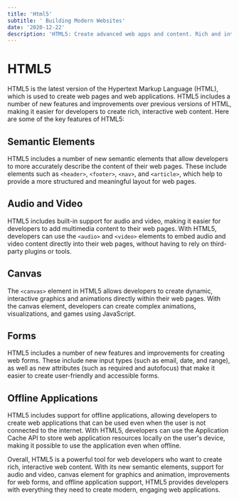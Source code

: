 ```yaml
---
title: 'Html5'
subtitle: ' Building Modern Websites'
date: '2020-12-22'
description: 'HTML5: Create advanced web apps and content. Rich and interactive experiences. Mobile-friendly and responsive design. Essential tool for modern web development.'
---
```


# HTML5

HTML5 is the latest version of the Hypertext Markup Language (HTML), which is used to create web pages and web applications. HTML5 includes a number of new features and improvements over previous versions of HTML, making it easier for developers to create rich, interactive web content. Here are some of the key features of HTML5:

## Semantic Elements

HTML5 includes a number of new semantic elements that allow developers to more accurately describe the content of their web pages. These include elements such as `<header>`, `<footer>`, `<nav>`, and `<article>`, which help to provide a more structured and meaningful layout for web pages.

## Audio and Video

HTML5 includes built-in support for audio and video, making it easier for developers to add multimedia content to their web pages. With HTML5, developers can use the `<audio>` and `<video>` elements to embed audio and video content directly into their web pages, without having to rely on third-party plugins or tools.

## Canvas

The `<canvas>` element in HTML5 allows developers to create dynamic, interactive graphics and animations directly within their web pages. With the canvas element, developers can create complex animations, visualizations, and games using JavaScript.

## Forms

HTML5 includes a number of new features and improvements for creating web forms. These include new input types (such as email, date, and range), as well as new attributes (such as required and autofocus) that make it easier to create user-friendly and accessible forms.

## Offline Applications

HTML5 includes support for offline applications, allowing developers to create web applications that can be used even when the user is not connected to the internet. With HTML5, developers can use the Application Cache API to store web application resources locally on the user's device, making it possible to use the application even when offline.

Overall, HTML5 is a powerful tool for web developers who want to create rich, interactive web content. With its new semantic elements, support for audio and video, canvas element for graphics and animation, improvements for web forms, and offline application support, HTML5 provides developers with everything they need to create modern, engaging web applications.
